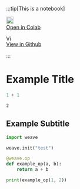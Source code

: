 ---
---

:::tip[This is a notebook]

<a href="https://colab.research.google.com/github/wandb/weave/blob/master/./notebooks/example.ipynb" target="_blank" rel="noopener noreferrer" class="navbar__item navbar__link button button--secondary button--med margin-right--sm notebook-cta-button"><div><img src="https://upload.wikimedia.org/wikipedia/commons/archive/d/d0/20221103151430%21Google_Colaboratory_SVG_Logo.svg" alt="Open In Colab" height="20px" /><div>Open in Colab</div></div></a>

<a href="https://github.com/wandb/weave/blob/master/./notebooks/example.ipynb" target="_blank" rel="noopener noreferrer" class="navbar__item navbar__link button button--secondary button--med margin-right--sm notebook-cta-button"><div><img src="https://upload.wikimedia.org/wikipedia/commons/9/91/Octicons-mark-github.svg" alt="View in Github" height="15px" /><div>View in Github</div></div></a>

:::


# Example Title


```python
1 + 1
```




    2



## Example Subtitle


```python
import weave

weave.init("test")

@weave.op
def example_op(a, b):
    return a + b

print(example_op(1, 2))
```
